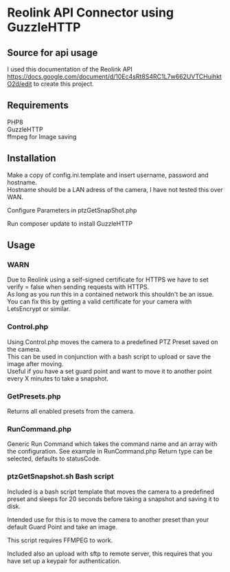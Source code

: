 # Reolink API Connector using GuzzleHTTP

## Source for api usage 

I used this documentation of the Reolink API https://docs.google.com/document/d/10Ec4sRt8S4RC1L7w662UVTCHuihktO2d/edit to create this project.

## Requirements

PHP8  
GuzzleHTTP  
ffmpeg for Image saving  

## Installation

Make a copy of config.ini.template and insert username, password and hostname.  
Hostname should be a LAN adress of the camera, I have not tested this over WAN.

Configure Parameters in ptzGetSnapShot.php

Run composer update to install GuzzleHTTP

## Usage

### WARN 
Due to Reolink using a self-signed certificate for HTTPS we have to set verify = false when sending requests with HTTPS.   
As long as you run this in a contained network this shouldn't be an issue.  
You can fix this by getting a valid certificate for your camera with LetsEncrypt or similar.


### Control.php

Using Control.php moves the camera to a predefined PTZ Preset saved on the camera.  
This can be used in conjunction with a bash script to upload or save the image after moving.  
Useful if you have a set guard point and want to move it to another point every X minutes to take a snapshot.


### GetPresets.php

Returns all enabled presets from the camera. 

### RunCommand.php 

Generic Run Command which takes the command name and an array with the configuration. See example in RunCommand.php
Return type can be selected, defaults to statusCode.



### ptzGetSnapshot.sh Bash script

Included is a bash script template that moves the camera to a predefined preset and sleeps for 20 seconds before taking a snapshot and saving it to disk.  

Intended use for this is to move the camera to another preset than your default Guard Point and take an image.

This script requires FFMPEG to work. 

Included also an upload with sftp to remote server, this requires that you have set up a keypair for authentication.